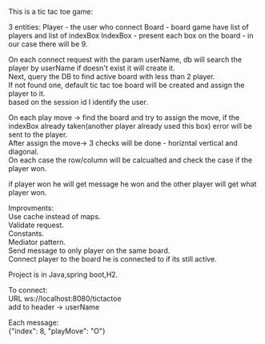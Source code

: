 This is a tic tac toe game:

3 entities:
Player - the user who connect
Board - board game have list of players and list of indexBox
IndexBox - present each box on the board - in our case there will be 9.

On each connect request with the param userName, db will search the player by userName if doesn't exist it will create it.\
Next, query the DB to find active board with less than 2 player.\
If not found one, default tic tac toe board will be created and assign the player to it.\
based on the session id I identify the user.

On each play move -> find the board and try to assign the move, if the indexBox already taken(another player already used this box) error will be sent to the player.\
After assign the move-> 3 checks will be done - horizntal vertical and diagonal.\
On each case the row/column will be calcualted and check the case if the player won.

if player won he will get message he won and the other player will get what player won.

Improvments:\
Use cache instead of maps.\
Validate request.\
Constants.\
Mediator pattern.\
Send message to only player on the same board.\
Connect player to the board he is connected to if its still active.


Project is in Java,spring boot,H2.

To connect:\
URL ws://localhost:8080/tictactoe\
add to header -> userName

Each message:\
{"index": 8, "playMove": "O"}
